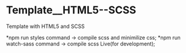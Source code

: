 # Template__HTML5--SCSS
Template with HTML5 and SCSS


*npm run styles command -> compile scss and minimilize css;
*npm run watch-sass command -> compile scss Live(for development);
